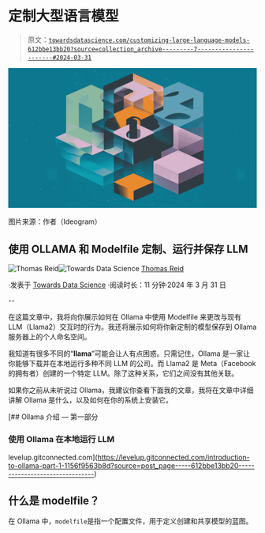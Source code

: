 # 定制大型语言模型

> 原文：[`towardsdatascience.com/customizing-large-language-models-612bbe13bb20?source=collection_archive---------7-----------------------#2024-03-31`](https://towardsdatascience.com/customizing-large-language-models-612bbe13bb20?source=collection_archive---------7-----------------------#2024-03-31)

![](img/3dd1ba13bb74102bc6c8f9e9eb40c8a3.png)

图片来源：作者（Ideogram）

## 使用 OLLAMA 和 Modelfile 定制、运行并保存 LLM

[](https://medium.com/@thomas_reid?source=post_page---byline--612bbe13bb20--------------------------------)![Thomas Reid](https://medium.com/@thomas_reid?source=post_page---byline--612bbe13bb20--------------------------------)[](https://towardsdatascience.com/?source=post_page---byline--612bbe13bb20--------------------------------)![Towards Data Science](https://towardsdatascience.com/?source=post_page---byline--612bbe13bb20--------------------------------) [Thomas Reid](https://medium.com/@thomas_reid?source=post_page---byline--612bbe13bb20--------------------------------)

·发表于 [Towards Data Science](https://towardsdatascience.com/?source=post_page---byline--612bbe13bb20--------------------------------) ·阅读时长：11 分钟·2024 年 3 月 31 日

--

在这篇文章中，我将向你展示如何在 Ollama 中使用 Modelfile 来更改与现有 LLM（Llama2）交互时的行为。我还将展示如何将你新定制的模型保存到 Ollama 服务器上的个人命名空间。

我知道有很多不同的“**llama**”可能会让人有点困惑。只需记住，Ollama 是一家让你能够下载并在本地运行多种不同 LLM 的公司。而 Llama2 是 Meta（Facebook 的拥有者）创建的一个特定 LLM。除了这种关系，它们之间没有其他关联。

如果你之前从未听说过 Ollama，我建议你查看下面我的文章，我将在文章中详细讲解 Ollama 是什么，以及如何在你的系统上安装它。

[](https://levelup.gitconnected.com/introduction-to-ollama-part-1-1156f9563b8d?source=post_page-----612bbe13bb20--------------------------------) [## Ollama 介绍 — 第一部分

### 使用 Ollama 在本地运行 LLM

levelup.gitconnected.com](https://levelup.gitconnected.com/introduction-to-ollama-part-1-1156f9563b8d?source=post_page-----612bbe13bb20--------------------------------)

## 什么是 modelfile？

在 Ollama 中，`modelfile`是指一个配置文件，用于定义创建和共享模型的蓝图。

